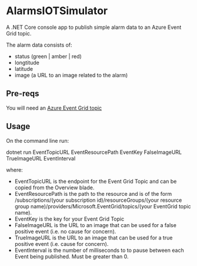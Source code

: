 # AlarmsIOTSimulator
A .NET Core console app to publish simple alarm data to an Azure Event Grid topic. 

The alarm data consists of:

- status (green | amber | red)
- longtitude
- latitude
- image (a URL to an image related to the alarm)

## Pre-reqs

You will need an [Azure Event Grid topic](https://docs.microsoft.com/en-us/azure/event-grid/custom-event-quickstart-portal#create-a-custom-topic)

## Usage

On the command line run:

dotnet run EventTopicURL EventResourcePath EventKey FalseImageURL TrueImageURL EventInterval

where:

- EventTopicURL is the endpoint for the Event Grid Topic and can be copied from the Overview blade.
- EventResourcePath is the path to the resource and is of the form /subscriptions/(your subscription id)/resourceGroups/(your resource group name)/providers/Microsoft.EventGrid/topics/(your EventGrid topic name).
- EventKey is the key for your Event Grid Topic
- FalseImageURL is the URL to an image that can be used for a false positive event (i.e. no cause for concern).
- TrueImageURL is the URL to an image that can be used for a true positive event (i.e. cause for concern).
- EventInterval is the number of milliseconds to to pause between each Event being published. Must be greater than 0.




